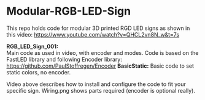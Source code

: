 # Modular-RGB-LED-Sign

This repo holds code for modular 3D printed RGD LED signs as shown in this video:
https://www.youtube.com/watch?v=QHCL2vn8N_w&t=7s

**RGB_LED_Sign_001:**  
  Main code as used in video, with encoder and modes.
  Code is based on the FastLED library and following Encoder library: https://github.com/PaulStoffregen/Encoder
  **BasicStatic:**
  Basic code to set static colors, no encoder.

Video above describes how to install and configure the code to fit your specific sign. 
Wiring.png shows parts required (encoder is optional really).
